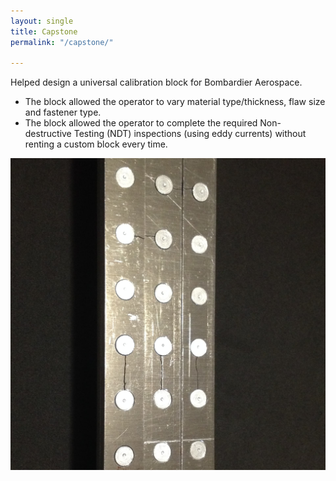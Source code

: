 ```yaml
---
layout: single
title: Capstone
permalink: "/capstone/"

---
```

Helped design a universal calibration block for Bombardier Aerospace.

* The block allowed the operator to vary material type/thickness, flaw size and fastener type.
* The block allowed the operator to complete the required Non-destructive Testing (NDT) inspections (using eddy currents) without renting a custom block every time.

![capstone](/uploads/capstone.jpg)